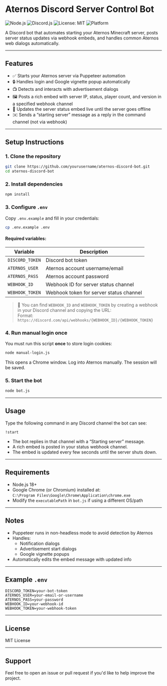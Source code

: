 # Aternos Discord Server Control Bot

![Node.js](https://img.shields.io/badge/Node.js-18%2B-brightgreen)
![Discord.js](https://img.shields.io/badge/discord.js-v14-blue)
![License: MIT](https://img.shields.io/badge/License-MIT-yellow.svg)
![Platform](https://img.shields.io/badge/Platform-Windows%20%7C%20Linux-lightgrey)

A Discord bot that automates starting your Aternos Minecraft server, posts server status updates via webhook embeds, and handles common Aternos web dialogs automatically.

---

## Features

- ✅ Starts your Aternos server via Puppeteer automation  
- 🔒 Handles login and Google vignette popup automatically  
- 📺 Detects and interacts with advertisement dialogs  
- 🖼️ Posts a rich embed with server IP, status, player count, and version in a specified webhook channel  
- 🔁 Updates the server status embed live until the server goes offline  
- ✉️ Sends a “starting server” message as a reply in the command channel (not via webhook)

---

## Setup Instructions

### 1. Clone the repository

```bash
git clone https://github.com/yourusername/aternos-discord-bot.git
cd aternos-discord-bot
```

### 2. Install dependencies

```bash
npm install
```

### 3. Configure `.env`

Copy `.env.example` and fill in your credentials:

```bash
cp .env.example .env
```

#### Required variables:

| Variable        | Description                             |
|----------------|-----------------------------------------|
| `DISCORD_TOKEN` | Discord bot token                       |
| `ATERNOS_USER`  | Aternos account username/email          |
| `ATERNOS_PASS`  | Aternos account password                |
| `WEBHOOK_ID`    | Webhook ID for server status channel    |
| `WEBHOOK_TOKEN` | Webhook token for server status channel |

> 📌 You can find `WEBHOOK_ID` and `WEBHOOK_TOKEN` by creating a webhook in your Discord channel and copying the URL:  
> Format: `https://discord.com/api/webhooks/{WEBHOOK_ID}/{WEBHOOK_TOKEN}`

### 4. Run manual login once

You must run this script **once** to store login cookies:

```bash
node manual-login.js
```

This opens a Chrome window. Log into Aternos manually. The session will be saved.

### 5. Start the bot

```bash
node bot.js
```

---

## Usage

Type the following command in any Discord channel the bot can see:

```
!start
```

- The bot replies in that channel with a “Starting server” message.  
- A rich embed is posted in your status webhook channel.  
- The embed is updated every few seconds until the server shuts down.

---

## Requirements

- Node.js 18+  
- Google Chrome (or Chromium) installed at:  
  `C:\Program Files\Google\Chrome\Application\chrome.exe`  
- Modify the `executablePath` in `bot.js` if using a different OS/path

---

## Notes

- Puppeteer runs in non-headless mode to avoid detection by Aternos  
- Handles:
  - Notification dialogs
  - Advertisement start dialogs
  - Google vignette popups  
- Automatically edits the embed message with updated info

---

## Example `.env`

```env
DISCORD_TOKEN=your-bot-token
ATERNOS_USER=your-email-or-username
ATERNOS_PASS=your-password
WEBHOOK_ID=your-webhook-id
WEBHOOK_TOKEN=your-webhook-token
```

---

## License

MIT License

---

## Support

Feel free to open an issue or pull request if you'd like to help improve the project.

